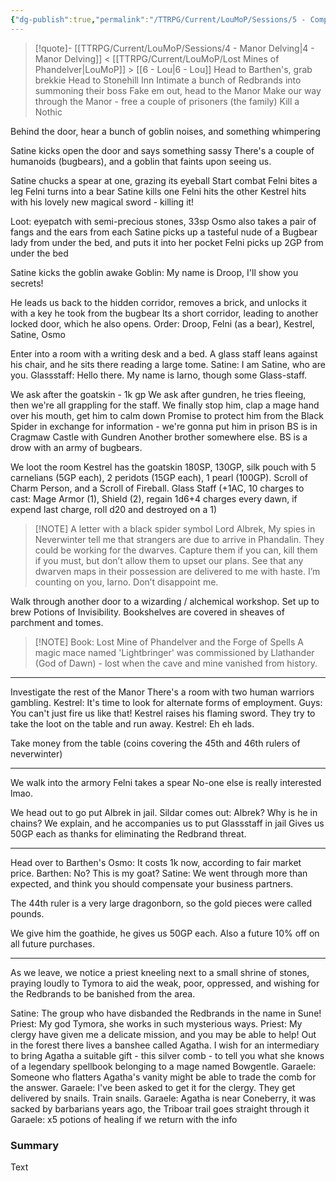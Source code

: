 ```yaml
---
{"dg-publish":true,"permalink":"/TTRPG/Current/LouMoP/Sessions/5 - Completionist's Bargain/"}
---
```


> [!quote]- [[TTRPG/Current/LouMoP/Sessions/4 - Manor Delving\|4 - Manor Delving]] < [[TTRPG/Current/LouMoP/Lost Mines of Phandelver\|LouMoP]] > [[6 - Lou\|6 - Lou]]
> Head to Barthen's, grab brekkie
> Head to Stonehill Inn
> Intimate a bunch of Redbrands into summoning their boss
> Fake em out, head to the Manor
> Make our way through the Manor - free a couple of prisoners (the family)
> Kill a Nothic


Behind the door, hear a bunch of goblin noises, and something whimpering

Satine kicks open the door and says something sassy
There's a couple of humanoids (bugbears), and a goblin that faints upon seeing us.

Satine chucks a spear at one, grazing its eyeball
Start combat
Felni bites a leg
Felni turns into a bear
Satine kills one
Felni hits the other
Kestrel hits with his lovely new magical sword - killing it!

Loot: eyepatch with semi-precious stones, 33sp
Osmo also takes a pair of fangs and the ears from each
Satine picks up a tasteful nude of a Bugbear lady from under the bed, and puts it into her pocket
Felni picks up 2GP from under the bed

Satine kicks the goblin awake
Goblin: My name is Droop, I'll show you secrets!

He leads us back to the hidden corridor, removes a brick, and unlocks it with a key he took from the bugbear
Its a short corridor, leading to another locked door, which he also opens.
Order: Droop, Felni (as a bear), Kestrel, Satine, Osmo

Enter into a room with a writing desk and a bed. A glass staff leans against his chair, and he sits there reading a large tome.
Satine: I am Satine, who are you.
Glassstaff: Hello there. My name is Iarno, though some Glass-staff.

We ask after the goatskin - 1k gp
We ask after gundren, he tries fleeing, then we're all grappling for the staff.
We finally stop him, clap a mage hand over his mouth, get him to calm down
Promise to protect him from the Black Spider in exchange for information - we're gonna put him in prison
BS is in Cragmaw Castle with Gundren
Another brother somewhere else.
BS is a drow with an army of bugbears.

We loot the room
Kestrel has the goatskin
180SP, 130GP, silk pouch with 5 carnelians (5GP each), 2 peridots (15GP each), 1 pearl (100GP).
Scroll of Charm Person, and a Scroll of Fireball.
Glass Staff (+1AC, 10 charges to cast: Mage Armor (1), Shield (2), regain 1d6+4 charges every dawn, if expend last charge, roll d20 and destroyed on a 1)

> [!NOTE] A letter with a black spider symbol
> Lord Albrek, 
> My spies in Neverwinter tell me that strangers are due to arrive in Phandalin. They could be working for the dwarves. Capture them if you can, kill them if you must, but don’t allow them to upset our plans. See that any dwarven maps in their possession are delivered to me with haste. I’m counting on you, Iarno. Don’t disappoint me.

Walk through another door to a wizarding / alchemical workshop.
	Set up to brew Potions of Invisibility.
Bookshelves are covered in sheaves of parchment and tomes.

> [!NOTE] Book: Lost Mine of Phandelver and the Forge of Spells
> A magic mace named 'Lightbringer' was commissioned by Llathander (God of Dawn) - lost when the cave and mine vanished from history.

---

Investigate the rest of the Manor
There's a room with two human warriors gambling.
Kestrel: It's time to look for alternate forms of employment.
Guys: You can't just fire us like that!
Kestrel raises his flaming sword.
They try to take the loot on the table and run away.
Kestrel: Eh eh lads.

Take money from the table (coins covering the 45th and 46th rulers of neverwinter)

---

We walk into the armory
Felni takes a spear
No-one else is really interested lmao.

We head out to go put Albrek in jail.
Sildar comes out: Albrek? Why is he in chains?
We explain, and he accompanies us to put Glassstaff in jail
Gives us 50GP each as thanks for eliminating the Redbrand threat.

---

Head over to Barthen's
Osmo: It costs 1k now, according to fair market price.
Barthen: No? This is my goat?
Satine: We went through more than expected, and think you should compensate your business partners.

The 44th ruler is a very large dragonborn, so the gold pieces were called pounds.

We give him the goathide, he gives us 50GP each.
Also a future 10% off on all future purchases.

---

As we leave, we notice a priest kneeling next to a small shrine of stones, praying loudly to Tymora to aid the weak, poor, oppressed, and wishing for the Redbrands to be banished from the area.

Satine: The group who have disbanded the Redbrands in the name in Sune!
Priest: My god Tymora, she works in such mysterious ways.
Priest: My clergy have given me a delicate mission, and you may be able to help! Out in the forest there lives a banshee called Agatha. I wish for an intermediary to bring Agatha a suitable gift - this silver comb - to tell you what she knows of a legendary spellbook belonging to a mage named Bowgentle. 
Garaele: Someone who flatters Agatha's vanity might be able to trade the comb for the answer.
Garaele: I've been asked to get it for the clergy. They get delivered by snails. Train snails.
Garaele: Agatha is near Coneberry, it was sacked by barbarians years ago, the Triboar trail goes straight through it
Garaele: x5 potions of healing if we return with the info


### Summary

Text